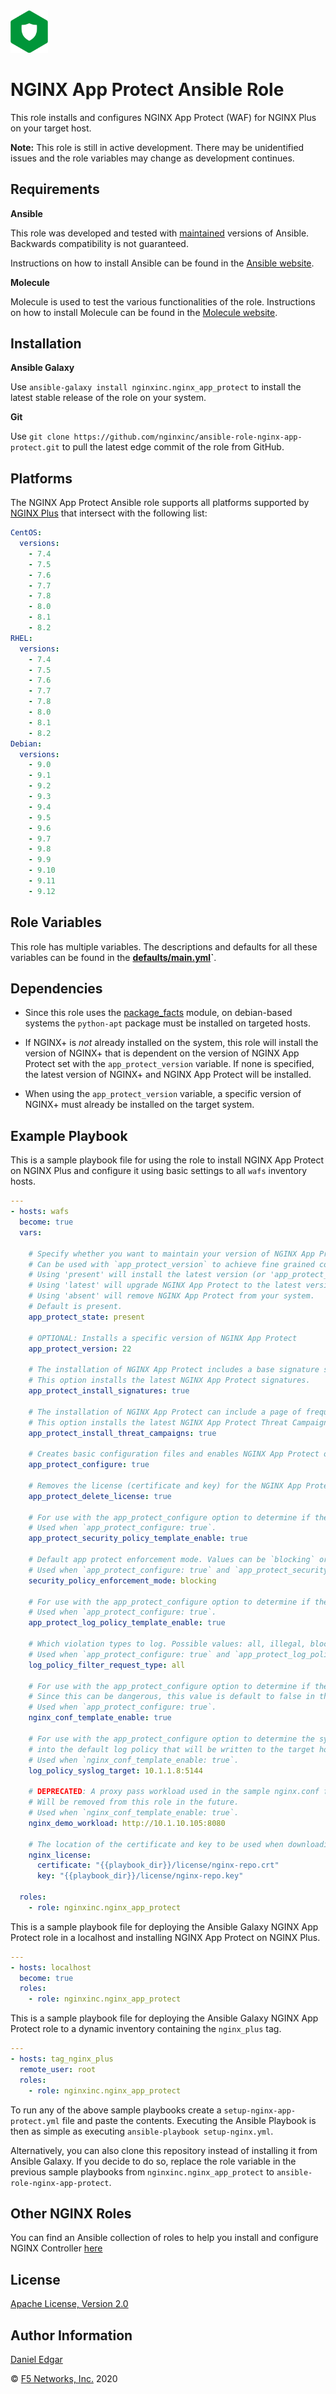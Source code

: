 <img src="images/nap-logo.png" width="60">

NGINX App Protect Ansible Role
==============================

<!-- [![Ansible Galaxy](https://img.shields.io/badge/galaxy-nginxinc.nginx-5bbdbf.svg)](https://galaxy.ansible.com/nginxinc/nginx) -->
<!-- [![Build Status](https://travis-ci.org/nginxinc/ansible-role-nginx-app-protect.svg?branch=master)](https://travis-ci.org/nginxinc/ansible-role-nginx-app-protect) -->

This role installs and configures NGINX App Protect (WAF) for NGINX Plus on your target host.

**Note:** This role is still in active development. There may be unidentified issues and the role variables may change as development continues.

Requirements
------------

**Ansible**

This role was developed and tested with [maintained](https://docs.ansible.com/ansible/latest/reference_appendices/release_and_maintenance.html#release-status) versions of Ansible. Backwards compatibility is not guaranteed.

Instructions on how to install Ansible can be found in the [Ansible website](https://docs.ansible.com/ansible/latest/installation_guide/intro_installation.html).

**Molecule**

Molecule is used to test the various functionalities of the role. Instructions on how to install Molecule can be found in the [Molecule website](https://molecule.readthedocs.io/en/stable/installation.html).

Installation
------------

**Ansible Galaxy**

Use `ansible-galaxy install nginxinc.nginx_app_protect` to install the latest stable release of the role on your system.

**Git**

Use `git clone https://github.com/nginxinc/ansible-role-nginx-app-protect.git` to pull the latest edge commit of the role from GitHub.

Platforms
---------

The NGINX App Protect Ansible role supports all platforms supported by [NGINX Plus](https://www.nginx.com/products/technical-specs/) that intersect with the following list:

```yaml
CentOS:
  versions:
    - 7.4
    - 7.5
    - 7.6
    - 7.7
    - 7.8
    - 8.0
    - 8.1
    - 8.2
RHEL:
  versions:
    - 7.4
    - 7.5
    - 7.6
    - 7.7
    - 7.8
    - 8.0
    - 8.1
    - 8.2
Debian:
  versions:
    - 9.0
    - 9.1
    - 9.2
    - 9.3
    - 9.4
    - 9.5
    - 9.6
    - 9.7
    - 9.8
    - 9.9
    - 9.10
    - 9.11
    - 9.12
```

Role Variables
--------------

This role has multiple variables. The descriptions and defaults for all these variables can be found in the **[defaults/main.yml](./defaults/main.yml)`**.


Dependencies
------------

- Since this role uses the [package_facts](https://docs.ansible.com/ansible/latest/modules/package_facts_module.html) module, on debian-based systems the `python-apt` package must be installed on targeted hosts.

- If NGINX+ is *not* already installed on the system, this role will install the version of NGINX+ that is dependent on the version of NGINX App Protect set with the `app_protect_version` variable. If none is specified, the latest version of NGINX+ and NGINX App Protect will be installed.

- When using the `app_protect_version` variable, a specific version of NGINX+ must already be installed on the target system.

Example Playbook
----------------


This is a sample playbook file for using the role to install NGINX App Protect on NGINX Plus and configure it using basic settings to all `wafs` inventory hosts.

```yaml
---
- hosts: wafs
  become: true
  vars:

    # Specify whether you want to maintain your version of NGINX App Protect, upgrade to the latest version, or remove NGINX App Protect.
    # Can be used with `app_protect_version` to achieve fine grained control on which version of NGINX App Protect is installed/used on each playbook execution.
    # Using 'present' will install the latest version (or 'app_protect_version') of NGINX App Protect on a fresh install.
    # Using 'latest' will upgrade NGINX App Protect to the latest version (that matches your 'app_protect_version') of NGINX App Protect on every playbook execution.
    # Using 'absent' will remove NGINX App Protect from your system.
    # Default is present.
    app_protect_state: present

    # OPTIONAL: Installs a specific version of NGINX App Protect
    app_protect_version: 22

    # The installation of NGINX App Protect includes a base signature set, which may be out of date. 
    # This option installs the latest NGINX App Protect signatures.
    app_protect_install_signatures: true

    # The installation of NGINX App Protect can include a page of frequently-updated, high-accuracy signatures called Threat Campaigns.
    # This option installs the latest NGINX App Protect Threat Campaigns signatures.
    app_protect_install_threat_campaigns: true

    # Creates basic configuration files and enables NGINX App Protect on the target host
    app_protect_configure: true

    # Removes the license (certificate and key) for the NGINX App Protect repositories on the target host(s) when playbook run is complete.
    app_protect_delete_license: true

    # For use with the app_protect_configure option to determine if the default security policy will be written to the target host
    # Used when `app_protect_configure: true`.
    app_protect_security_policy_template_enable: true

    # Default app protect enforcement mode. Values can be `blocking` or `transparent`. 
    # Used when `app_protect_configure: true` and `app_protect_security_policy_template_enable: true`.
    security_policy_enforcement_mode: blocking

    # For use with the app_protect_configure option to determine if the default log policy will be written to the target host.
    # Used when `app_protect_configure: true`.
    app_protect_log_policy_template_enable: true

    # Which violation types to log. Possible values: all, illegal, blocked
    # Used when `app_protect_configure: true` and `app_protect_log_policy_template_enable: true`.
    log_policy_filter_request_type: all

    # For use with the app_protect_configure option to determine if the sample nginx.conf will be written to the target host. 
    # Since this can be dangerous, this value is default to false in the role defaults.
    # Used when `app_protect_configure: true`.
    nginx_conf_template_enable: true

    # For use with the app_protect_configure option to determine the syslog target to be injected 
    # into the default log policy that will be written to the target host. 
    # Used when `nginx_conf_template_enable: true`.
    log_policy_syslog_target: 10.1.1.8:5144

    # DEPRECATED: A proxy pass workload used in the sample nginx.conf for demo purposes.
    # Will be removed from this role in the future. 
    # Used when `nginx_conf_template_enable: true`.
    nginx_demo_workload: http://10.1.10.105:8080

    # The location of the certificate and key to be used when downloading the packages onto the host
    nginx_license: 
      certificate: "{{playbook_dir}}/license/nginx-repo.crt"
      key: "{{playbook_dir}}/license/nginx-repo.key"

  roles:
    - role: nginxinc.nginx_app_protect
```

This is a sample playbook file for deploying the Ansible Galaxy NGINX App Protect role in a localhost and installing NGINX App Protect on NGINX Plus.

```yaml
---
- hosts: localhost
  become: true
  roles:
    - role: nginxinc.nginx_app_protect
```

This is a sample playbook file for deploying the Ansible Galaxy NGINX App Protect role to a dynamic inventory containing the `nginx_plus` tag.

```yaml
---
- hosts: tag_nginx_plus
  remote_user: root
  roles:
    - role: nginxinc.nginx_app_protect
```

To run any of the above sample playbooks create a `setup-nginx-app-protect.yml` file and paste the contents. Executing the Ansible Playbook is then as simple as executing `ansible-playbook setup-nginx.yml`.

Alternatively, you can also clone this repository instead of installing it from Ansible Galaxy. If you decide to do so, replace the role variable in the previous sample playbooks from `nginxinc.nginx_app_protect` to `ansible-role-nginx-app-protect`.

Other NGINX Roles
-----------------

You can find an Ansible collection of roles to help you install and configure NGINX Controller [here](https://github.com/nginxinc/ansible-collection-nginx_controller)

License
-------

[Apache License, Version 2.0](LICENSE)

Author Information
------------------

[Daniel Edgar](https://github.com/aknot242)

&copy; [F5 Networks, Inc.](https://www.f5.com/) 2020
